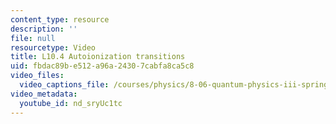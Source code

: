 ```yaml
---
content_type: resource
description: ''
file: null
resourcetype: Video
title: L10.4 Autoionization transitions
uid: fbdac89b-e512-a96a-2430-7cabfa8ca5c8
video_files:
  video_captions_file: /courses/physics/8-06-quantum-physics-iii-spring-2018/video-lectures/time-dependent-perturbation-theory/L10-4/nd_sryUc1tc.vtt
video_metadata:
  youtube_id: nd_sryUc1tc
---
```

